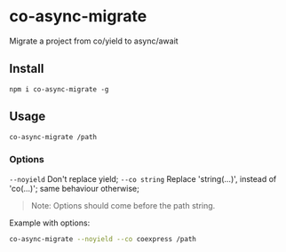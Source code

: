 # co-async-migrate
Migrate a project from co/yield to async/await

## Install
```
npm i co-async-migrate -g
```

## Usage

```bash
co-async-migrate /path
```

### Options

`--noyield` Don't replace yield;
`--co string` Replace 'string(...)', instead of 'co(...)'; same behaviour otherwise;

> Note: Options should come before the path string.

Example with options:
```bash
co-async-migrate --noyield --co coexpress /path
```
